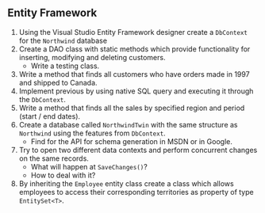 ## Entity Framework

1.  Using the Visual Studio Entity Framework designer create a `DbContext` for the `Northwind` database
1.  Create a DAO class with static methods which provide functionality for inserting, modifying and deleting customers.
    *   Write a testing class.
1.  Write a method that finds all customers who have orders made in 1997 and shipped to Canada.
1.  Implement previous by using native SQL query and executing it through the `DbContext`.
1.  Write a method that finds all the sales by specified region and period (start / end dates).
1.  Create a database called `NorthwindTwin` with the same structure as `Northwind` using the features from `DbContext`.
    *   Find for the API for schema generation in MSDN or in Google.
1.  Try to open two different data contexts and perform concurrent changes on the same records.
    *   What will happen at `SaveChanges()`?
    *   How to deal with it?
1.  By inheriting the `Employee` entity class create a class which allows employees to access their corresponding territories as property of type `EntitySet<T>`.
